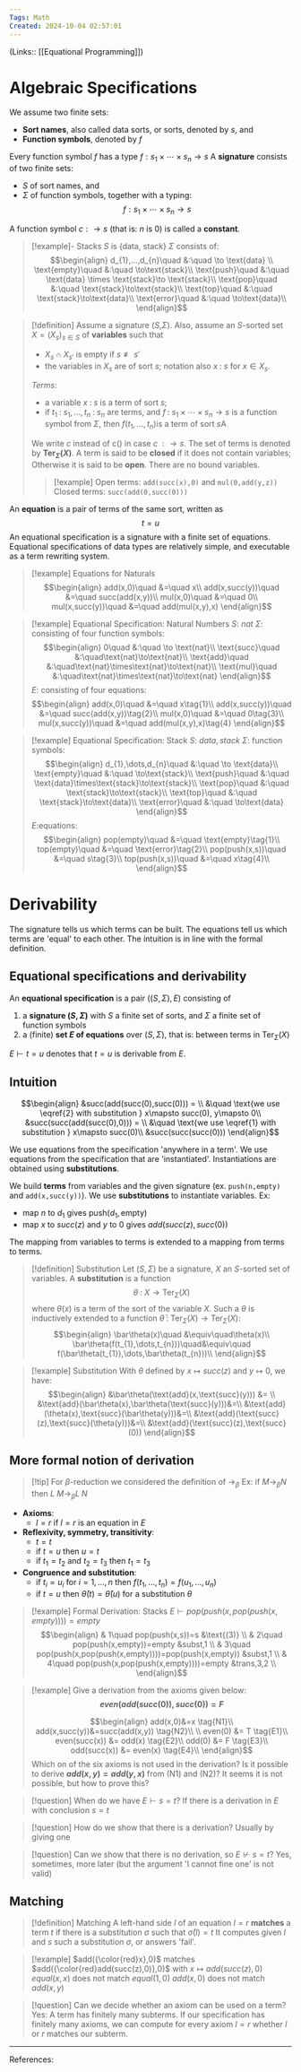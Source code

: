 ```yaml
---
Tags: Math
Created: 2024-10-04 02:57:01
---
```

(Links:: [[Equational Programming]])
# Algebraic Specifications
We assume two finite sets:
- **Sort names**, also called data sorts, or sorts, denoted by $s$, and
- **Function symbols**, denoted by $f$

Every function symbol $f$ has a type $f : s_{1}\times\cdots\times s_{n}\to s$
A **signature** consists of two finite sets:
- $S$ of sort names, and
- $\Sigma$ of function symbols, together with a typing: $$f : s_{1}\times\cdots\times s_{n}\to s$$

A function symbol $c:\to s$ (that is: $n$ is 0) is called a **constant**.
> [!example]- Stacks
> $S$ is $\{\text{data, stack}\}$
> $\Sigma$ consists of: 
> $$\begin{align}
> d_{1},...,d_{n}\quad &:\quad \to \text{data} \\
> \text{empty}\quad &:\quad \to\text{stack}\\
> \text{push}\quad &:\quad \text{data} \times \text{stack}\to \text{stack}\\
> \text{pop}\quad &:\quad \text{stack}\to\text{stack}\\
> \text{top}\quad &:\quad \text{stack}\to\text{data}\\
> \text{error}\quad &:\quad \to\text{data}\\
> \end{align}$$

> [!definition]
> Assume a signature ($S$,$\Sigma$).
> Also, assume an $S$-sorted set $X=(X_{s})_{s\in S}$ of **variables** such that
> - $X_{s}\cap X_{s'}$ is empty if $s\not\equiv s'$
> - the variables in $X_{s}$ are of sort $s$; notation also $x\;:\;s$ for $x\in X_{s}$.
> 
> *Terms*:
> - a variable $x\;:\;s$ is a term of sort $s$;
> - if $t_{1}\;:\;s_{1},...,t_{n}\;:\;s_{n}$ are terms, and $f\;:\;s_{1}\times\cdots\times s_{n}\to s$ is a function symbol from $\Sigma$, then $f(t_{1},...,t_{n})$is a term of sort $s$A
> 
> We write $c$ instead of c() in case $c\;:\to s$. The set of terms is denoted by **$\text{Ter}_{\Sigma}(X)$**. A term is said to be **closed** if it does not contain variables; Otherwise it is said to be **open**. There are no bound variables.
> > [!example]
> > Open terms: `add(succ(x),0)` and `mul(0,add(y,z))`
> > Closed terms: `succ(add(0,succ(0)))`

An **equation** is a pair of terms of the same sort, written as $$t=u$$ An equational specification is a signature with a finite set of equations. Equational specifications of data types are relatively simple, and executable as a term rewriting system.

> [!example] Equations for Naturals
> $$\begin{align}
> add(x,0)\quad &=\quad x\\
> add(x,succ(y))\quad &=\quad succ(add(x,y))\\
> mul(x,0)\quad &=\quad 0\\
> mul(x,succ(y))\quad &=\quad add(mul(x,y),x)
> \end{align}$$

> [!example] Equational Specification: Natural Numbers
> $S$: $nat$
> $\Sigma$: consisting of four function symbols:
> $$\begin{align}
> 0\quad &:\quad \to \text{nat}\\
> \text{succ}\quad &:\quad\text{nat}\to\text{nat}\\
> \text{add}\quad &:\quad\text{nat}\times\text{nat}\to\text{nat}\\
> \text{mul}\quad &:\quad\text{nat}\times\text{nat}\to\text{nat}
> \end{align}$$
> $E$: consisting of four equations:
> $$\begin{align}
> add(x,0)\quad &=\quad x\tag{1}\\
> add(x,succ(y))\quad &=\quad succ(add(x,y))\tag{2}\\
> mul(x,0)\quad &=\quad 0\tag{3}\\
> mul(x,succ(y))\quad &=\quad add(mul(x,y),x)\tag{4}
> \end{align}$$

> [!example] Equational Specification: Stack
> $S$: $data, stack$
> $\Sigma$: function symbols:
> $$\begin{align}
> d_{1},\dots,d_{n}\quad &:\quad  \to \text{data}\\
> \text{empty}\quad &:\quad \to\text{stack}\\
> \text{push}\quad &:\quad \text{data}\times\text{stack}\to\text{stack}\\
> \text{pop}\quad &:\quad \text{stack}\to\text{stack}\\
> \text{top}\quad &:\quad \text{stack}\to\text{data}\\
> \text{error}\quad &:\quad \to\text{data}
> \end{align}$$
> $E$:equations:
> $$\begin{align}
> pop(empty)\quad &=\quad \text{empty}\tag{1}\\
> top(empty)\quad &=\quad \text{error}\tag{2}\\
> pop(push(x,s))\quad &=\quad s\tag{3}\\
> top(push(x,s))\quad &=\quad x\tag{4}\\
> \end{align}$$
# Derivability
The signature tells us which terms can be built. The equations tell us which terms are 'equal' to each other. The intuition is in line with the formal definition.

## Equational specifications and derivability
An **equational specification** is a pair $((S,\Sigma), E)$ consisting of 
1) a **signature $(S,\Sigma)$** with $S$ a finite set of sorts, and $\Sigma$ a finite set of function symbols
2) a (finite) **set $E$ of equations** over $(S,\Sigma)$, that is: between terms in $\text{Ter}_{\Sigma}(X)$

$E\vdash t=u$ denotes that $t=u$ is derivable from $E$.

## Intuition
$$\begin{align}
&succ(add(succ(0),succ(0))) = \\
&\quad \text{we use \eqref{2} with substitution } x\mapsto succ(0), y\mapsto 0\\
&succ(succ(add(succ(0),0))) = \\
&\quad \text{we use \eqref{1} with substitution } x\mapsto succ(0)\\
&succ(succ(succ(0)))
\end{align}$$

We use equations from the specification 'anywhere in a term'. We use equations from the specification that are 'instantiated'. Instantiations are obtained using **substitutions**. 

We build **terms** from variables and the given signature (ex. `push(n,empty)` and `add(x,succ(y))`). We use **substitutions** to instantiate variables. Ex:
- $\text{map } n \text{ to }d_{1}$ gives $\text{push}(d_{1},\text{empty})$
- $\text{map }x \text{ to } succ(z)$ and $y \text{ to } 0$ gives $add(succ(z),succ(0))$

The mapping from variables to terms is extended to a mapping from terms to terms. 

> [!definition] Substitution
> Let $(S,\Sigma)$ be a signature, $X$ an $S$-sorted set of variables. A **substitution** is a function $$\theta\;:\;X\to\text{Ter}_{\Sigma}(X)$$ where $\theta(x)$ is a term of the sort of the variable $X$. Such a $\theta$ is inductively extended to a function $\bar\theta\;:\; \text{Ter}_{\Sigma}(X)\to\text{Ter}_{\Sigma}(X)$:
> $$\begin{align}
> \bar\theta(x)\quad &\equiv\quad\theta(x)\\
> \bar\theta(f(t_{1},\dots,t_{n}))\quad&\equiv\quad f(\bar\theta(t_{1}),\dots,\bar\theta(t_{n}))\\
> \end{align}$$

> [!example] Substitution
> With $\theta$ defined by $x\mapsto succ(z)$ and $y\mapsto0$, we have:
> $$\begin{align}
> &\bar\theta(\text{add}(x,\text{succ}(y))) &= \\
> &\text{add}(\bar\theta(x),\bar\theta(\text{succ}(y)))&=\\
> &\text{add}(\theta(x),\text{succ}(\bar\theta(y)))&=\\
> &\text{add}(\text{succ}(z),\text{succ}(\theta(y)))&=\\
> &\text{add}(\text{succ}(z),\text{succ}(0))
> \end{align}$$
## More formal notion of derivation

> [!tip] For $\beta$-reduction we considered the definition of $\to_{\beta}$
> Ex: if $M\to_{\beta}N$ then $L\;M\to_{\beta}L\;N$

- **Axioms**:
	- $l=r$ if $l=r$ is an equation in $E$
- **Reflexivity, symmetry, transitivity**:
	- $t=t$
	- if $t=u$ then $u=t$
	- if $t_{1}=t_{2}$ and $t_{2}=t_{3}$ then $t_{1}=t_{3}$
- **Congruence and substitution**:
	- if $t_{i}=u_{i}$ for $i=1,...,n$ then $f(t_{1},...,t_{n})=f(u_{1},...,u_{n})$ 
	- if $t=u$ then $\bar\theta(t)=\bar\theta(u)$ for a substitution $\theta$

> [!example] Formal Derivation: Stacks
> $E\vdash pop(push(x,pop(push(x,empty)))) = empty$
> $$\begin{align}
> & 1\quad pop(push(x,s))=s &\text{(3)} \\
> & 2\quad pop(push(x,empty))=empty &subst,1 \\
> & 3\quad pop(push(x,pop(push(x,empty))))=pop(push(x,empty)) &subst,1 \\
> & 4\quad pop(push(x,pop(push(x,empty))))=empty &trans,3,2 \\
> \end{align}$$

> [!example] Give a derivation from the axioms given below:
> **$$even(add(succ(0)),succ(0))=F$$**
> 
> $$\begin{align}
> add(x,0)&=x \tag{N1}\\
> add(x,succ(y))&=succ(add(x,y)) \tag{N2}\\ \\
> even(0) &= T \tag{E1}\\
> even(succ(x)) &= odd(x) \tag{E2}\\
> odd(0) &= F \tag{E3}\\
> odd(succ(x)) &= even(x) \tag{E4}\\
> \end{align}$$
> Which on of the six axioms is not used in the derivation?
> Is it possible to derive **$add(x,y)=add(y,x)$** from (N1) and (N2)? It seems it is not possible, but how to prove this?

> [!question] When do we have $E\vdash s=t$? 
> If there is a derivation in $E$ with conclusion $s=t$

> [!question] How do we show that there is a derivation?
> Usually by giving one

> [!question] Can we show that there is no derivation, so $E\not \vdash s=t$?
> Yes, sometimes, more later (but the argument 'I cannot fine one' is not valid)

## Matching
> [!definition] Matching
> A left-hand side $l$ of an equation $l=r$ **matches** a term $t$ if there is a substitution $\sigma$ such that $\bar \sigma (l)=t$
>  It computes given $l$ and $s$ such a substitution $\sigma$, or answers 'fail'.

> [!example] 
> $add({\color{red}x},0)$ matches $add({\color{red}add(succ(z),0)},0)$ with $x\mapsto add(succ(z),0)$
> $equal(x,x)$ does not match $equal(1,0)$
> $add(x,0)$ does not match $add(x,y)$

> [!question] Can we decide whether an axiom can be used on a term?
> Yes: A term has finitely many subterms. If our specification has finitely many axioms, we can compute for every axiom $l=r$ whether $l$ or $r$ matches our subterm.


---
References:
